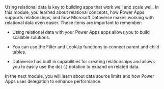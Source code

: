 Using relational data is key to building apps that work well and scale well. In this module, you learned about relational concepts, how Power Apps supports relationships, and how Microsoft Dataverse makes working with relational data even easier. These items are important to remember:

-   Using relational data with your Power Apps apps allows you to build
    scalable solutions.

-   You can use the Filter and LookUp functions to connect parent and
    child tables.

-   Dataverse has built in capabilities for creating relationships and allows you to easily use the dot (.) notation to expand on related data.

In the next module, you will learn about data source limits and how
Power Apps uses delegation to enhance performance. 
